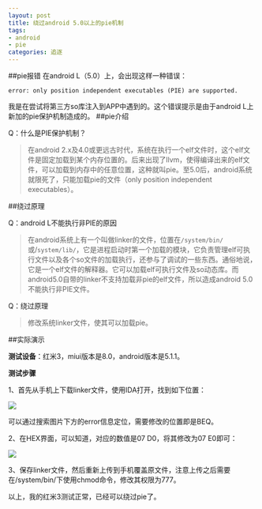```yaml
---
layout: post
title: 绕过android 5.0以上的pie机制
tags:
- android
- pie
categories: 追逐
---
```

##pie报错
在android L（5.0）上，会出现这样一种错误：
```
error: only position independent executables (PIE) are supported.
```

我是在尝试将第三方so库注入到APP中遇到的。这个错误提示是由于android L上新加的pie保护机制造成的。
##pie介绍

Q：什么是PIE保护机制？

> 在android 2.x及4.0或更远古时代，系统在执行一个elf文件时，这个elf文件是固定加载到某个内存位置的。后来出现了llvm，使得编译出来的elf文件，可以加载到内存中的任意位置，这种就叫pie。至5.0后，android系统就限死了，只能加载pie的文件（only position independent executables）。

##绕过原理

Q：android L不能执行非PIE的原因

> 在android系统上有一个叫做linker的文件，位置在`/system/bin/`或/`system/lib/`，它是进程启动时第一个加载的模块，它负责管理elf可执行文件以及各个so文件的加载执行，还参与了调试的一些东西。通俗地说，它是一个elf文件的解释器。它可以加载elf可执行文件及so动态库。而android5.0自带的linker不支持加载非pie的elf文件，所以造成android 5.0不能执行非PIE文件。

Q：绕过原理

> 修改系统linker文件，使其可以加载pie。

##实际演示
 
 **测试设备**：红米3，miui版本是8.0，android版本是5.1.1。

 **测试步骤**

1、首先从手机上下载linker文件，使用IDA打开，找到如下位置：

![](https://jellyhero.github.io/assets/image/2016-12-12-1.png)

可以通过搜索图片下方的error信息定位，需要修改的位置即是BEQ。

2、在HEX界面，可以知道，对应的数值是07 D0，将其修改为07 E0即可：

![](https://jellyhero.github.io/assets/image/2016-12-12-2.png)

3、保存linker文件，然后重新上传到手机覆盖原文件，注意上传之后需要在/system/bin/下使用chmod命令，修改其权限为777。

以上，我的红米3测试正常，已经可以绕过pie了。